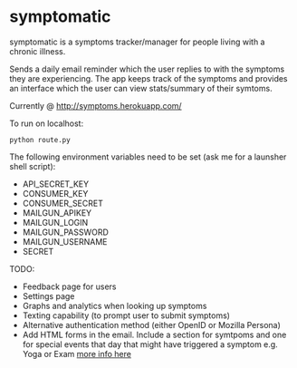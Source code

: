 symptomatic
==========

symptomatic is a symptoms tracker/manager for people living with a chronic illness.

Sends a daily email reminder which the user replies to with the symptoms they are experiencing. The app keeps track of the symptoms and provides an interface which the user can view stats/summary of their symtoms. 

Currently @ http://symptoms.herokuapp.com/

To run on localhost:

    python route.py

The following environment variables need to be set (ask me for a launsher shell script):

* API_SECRET_KEY
* CONSUMER_KEY
* CONSUMER_SECRET
* MAILGUN_APIKEY
* MAILGUN_LOGIN
* MAILGUN_PASSWORD
* MAILGUN_USERNAME
* SECRET
    

TODO:

* Feedback page for users
* Settings page
* Graphs and analytics when looking up symptoms
* Texting capability (to prompt user to submit symptoms)
* Alternative authentication method (either OpenID or Mozilla Persona)
* Add HTML forms in the email. Include a section for symtpoms and one for special events that day that might have triggered a symptom e.g. Yoga or Exam [more info here](http://css-tricks.com/html-forms-in-html-emails/)
